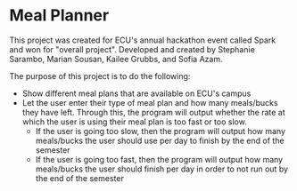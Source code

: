 # Meal Planner
This project was created for ECU's annual hackathon event called Spark and won for "overall project". Developed and created by Stephanie Sarambo, Marian Sousan, Kailee Grubbs, and Sofia Azam.

The purpose of this project is to do the following:
- Show different meal plans that are available on ECU's campus
- Let the user enter their type of meal plan and how many meals/bucks they have left. Through this, the program will output whether the rate at which the user is using their meal plan is too fast or too slow.
  - If the user is going too slow, then the program will output how many meals/bucks the user should use per day to finish by the end of the semester
  - If the user is going too fast, then the program will output how many meals/bucks the user should finish per day in order to not run out by the end of the semester


